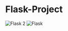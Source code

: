 # Flask-Project
![Flask](https://img.shields.io/badge/Flask-000000?logo=flask&logoColor=white)
2
![Flask](https://img.shields.io/badge/Flask-FFD700?logo=flask&logoColor=black)
